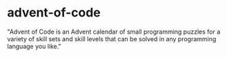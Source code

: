 # advent-of-code
"Advent of Code is an Advent calendar of small programming puzzles for a variety of skill sets and skill levels that can be solved in any programming language you like."
